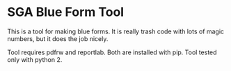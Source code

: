 # SGA Blue Form Tool
This is a tool for making blue forms. It is really trash code with lots of magic numbers, but it does the job nicely.

Tool requires pdfrw and reportlab. Both are installed with pip. Tool tested only with python 2. 